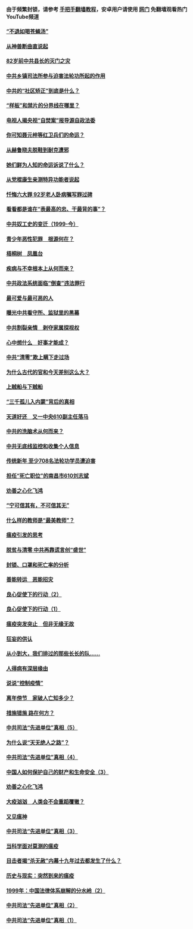 #### 由于频繁封锁，请参考 [手把手翻墙教程](https://github.com/gfw-breaker/guides/wiki/)，安卓用户请使用 [网门](https://github.com/gfw-breaker/nogfw/blob/master/dl.md?t=04151101) 免翻墙观看热门YouTube频道 

#### [“不退如喝苍蝇汤”](../pages/19/423287.md?t=04151101) 

#### [从神兽断曲直说起](../pages/19/423201.md?t=04151101) 

#### [82岁前中共县长的灭门之灾](../pages/19/423055.md?t=04151101) 

#### [中共乡镇司法所参与迫害法轮功所起的作用](../pages/19/423064.md?t=04151101) 

#### [中共的“社区矫正”到底是什么？](../pages/19/422870.md?t=04151101) 

#### [“样板”和禁片的分界线在哪里？](../pages/19/422704.md?t=04151101) 

#### [电视人揭央视“自焚案”报导源自政法委](../pages/19/422770.md?t=04151101) 

#### [你可知聂元梓等红卫兵们的命运？](../pages/19/422848.md?t=04151101) 

#### [从赫鲁晓夫脱鞋到耐克遭邪](../pages/19/422826.md?t=04151101) 

#### [她们鲜为人知的命运诉说了什么？](../pages/19/422754.md?t=04151101) 

#### [从党棍康生亲测特异功能者说起](../pages/19/422657.md?t=04151101) 

#### [忏悔六大罪 92岁老人卧病嘱写罪过碑](../pages/19/422750.md?t=04151101) 

#### [看看都是谁在“表最高的忠、干最背的事”？](../pages/19/422703.md?t=04151101) 

#### [中共奴工史的变迁（1999-今）](../pages/19/422656.md?t=04151101) 

#### [青少年恶性犯罪　根源何在？](../pages/19/422449.md?t=04151101) 

#### [梧桐树　凤凰台](../pages/19/422442.md?t=04151101) 

#### [疾病与不幸根本上从何而来？](../pages/19/422438.md?t=04151101) 

#### [中共政法系统面临“倒查”违法罪行](../pages/19/422497.md?t=04151101) 

#### [最可爱与最可恶的人](../pages/19/422448.md?t=04151101) 

#### [曝光中共看守所、监狱里的黑幕](../pages/19/422390.md?t=04151101) 

#### [中共割裂亲情　剥夺家属探视权](../pages/19/422364.md?t=04151101) 

#### [心中想什么　好事才能成？](../pages/19/422318.md?t=04151101) 

#### [中共“清零”欺上瞒下走过场](../pages/19/422306.md?t=04151101) 

#### [为什么古代的官和今天差别这么大？](../pages/19/422228.md?t=04151101) 

#### [上贼船与下贼船](../pages/19/422276.md?t=04151101) 

#### [“三千孤儿入内蒙”背后的真相](../pages/19/422229.md?t=04151101) 

#### [天道好还　又一中央610副主任落马](../pages/19/422155.md?t=04151101) 

#### [中共的洗脑术从何而来？](../pages/19/422154.md?t=04151101) 

#### [中共无底线监控和收集个人信息](../pages/19/422039.md?t=04151101) 

#### [传统新年 至少708名法轮功学员遭迫害](../pages/19/421946.md?t=04151101) 

#### [担任“死亡职位”的南昌市610刘志斌](../pages/19/421957.md?t=04151101) 

#### [劝善之心化飞鸿](../pages/19/421164.md?t=04151101) 

#### [“宁可信其有，不可信其无”](../pages/19/421691.md?t=04151101) 

#### [什么样的教师是“最美教师”？](../pages/19/421755.md?t=04151101) 

#### [瘟疫引发的思考](../pages/19/421594.md?t=04151101) 

#### [脱贫与清零 中共再靠谎言创“盛世”](../pages/19/421590.md?t=04151101) 

#### [封锁、口罩和死亡率的分析](../pages/19/421495.md?t=04151101) 

#### [善能转运　恶能招灾](../pages/19/421334.md?t=04151101) 

#### [良心促使下的行动（2）](../pages/19/421361.md?t=04151101) 

#### [良心促使下的行动（1）](../pages/19/421302.md?t=04151101) 

#### [瘟疫突发突止　但非无缘无故](../pages/19/421281.md?t=04151101) 

#### [狂妄的供认](../pages/19/421199.md?t=04151101) 

#### [从小到大，我们排过的那些长长的队……](../pages/19/421243.md?t=04151101) 

#### [人得病有深层缘由](../pages/19/420864.md?t=04151101) 

#### [说说“控制疫情”](../pages/19/420831.md?t=04151101) 

#### [离年傍节　家破人亡知多少？](../pages/19/420563.md?t=04151101) 

#### [措施错施  路在何方？](../pages/19/420076.md?t=04151101) 

#### [中共司法“先进单位”真相（5）](../pages/19/419453.md?t=04151101) 

#### [为什么说“天无绝人之路”？](../pages/19/419618.md?t=04151101) 

#### [中共司法“先进单位”真相（4）](../pages/19/419452.md?t=04151101) 

#### [中国人如何保护自己的财产和生命安全（3）](../pages/19/419405.md?t=04151101) 

#### [劝善之心化飞鸿](../pages/19/418758.md?t=04151101) 

#### [大疫汹汹　人类会不会重蹈覆辙？](../pages/19/419691.md?t=04151101) 

#### [又见瘟神](../pages/19/419225.md?t=04151101) 

#### [中共司法“先进单位”真相（3）](../pages/19/419451.md?t=04151101) 

#### [当科学面对莫测的瘟疫](../pages/19/419625.md?t=04151101) 

#### [目击者揭“杀无赦”内幕十九年过去都发生了什么？](../pages/19/419617.md?t=04151101) 

#### [历史与现实：突然到来的瘟疫](../pages/19/419619.md?t=04151101) 

#### [1999年：中国法律体系崩解的分水岭（2）](../pages/19/419455.md?t=04151101) 

#### [中共司法“先进单位”真相（2）](../pages/19/419450.md?t=04151101) 

#### [中共司法“先进单位”真相（1）](../pages/19/419449.md?t=04151101) 

